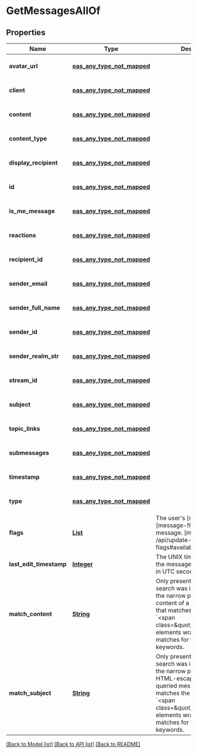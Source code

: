 # GetMessagesAllOf
## Properties

Name | Type | Description | Notes
------------ | ------------- | ------------- | -------------
**avatar\_url** | [**oas_any_type_not_mapped**](.md) |  | [optional] [default to null]
**client** | [**oas_any_type_not_mapped**](.md) |  | [optional] [default to null]
**content** | [**oas_any_type_not_mapped**](.md) |  | [optional] [default to null]
**content\_type** | [**oas_any_type_not_mapped**](.md) |  | [optional] [default to null]
**display\_recipient** | [**oas_any_type_not_mapped**](.md) |  | [optional] [default to null]
**id** | [**oas_any_type_not_mapped**](.md) |  | [optional] [default to null]
**is\_me\_message** | [**oas_any_type_not_mapped**](.md) |  | [optional] [default to null]
**reactions** | [**oas_any_type_not_mapped**](.md) |  | [optional] [default to null]
**recipient\_id** | [**oas_any_type_not_mapped**](.md) |  | [optional] [default to null]
**sender\_email** | [**oas_any_type_not_mapped**](.md) |  | [optional] [default to null]
**sender\_full\_name** | [**oas_any_type_not_mapped**](.md) |  | [optional] [default to null]
**sender\_id** | [**oas_any_type_not_mapped**](.md) |  | [optional] [default to null]
**sender\_realm\_str** | [**oas_any_type_not_mapped**](.md) |  | [optional] [default to null]
**stream\_id** | [**oas_any_type_not_mapped**](.md) |  | [optional] [default to null]
**subject** | [**oas_any_type_not_mapped**](.md) |  | [optional] [default to null]
**topic\_links** | [**oas_any_type_not_mapped**](.md) |  | [optional] [default to null]
**submessages** | [**oas_any_type_not_mapped**](.md) |  | [optional] [default to null]
**timestamp** | [**oas_any_type_not_mapped**](.md) |  | [optional] [default to null]
**type** | [**oas_any_type_not_mapped**](.md) |  | [optional] [default to null]
**flags** | [**List**](string.md) | The user&#39;s [message flags][message-flags] for the message.  [message-flags]: /api/update-message-flags#available-flags  | [optional] [default to null]
**last\_edit\_timestamp** | [**Integer**](integer.md) | The UNIX timestamp for when the message was last edited, in UTC seconds.  | [optional] [default to null]
**match\_content** | [**String**](string.md) | Only present if keyword search was included among the narrow parameters. HTML content of a queried message that matches the narrow, with &#x60;&lt;span class&#x3D;\&quot;highlight\&quot;&gt;&#x60; elements wrapping the matches for the search keywords.  | [optional] [default to null]
**match\_subject** | [**String**](string.md) | Only present if keyword search was included among the narrow parameters. HTML-escaped topic of a queried message that matches the narrow, with &#x60;&lt;span class&#x3D;\&quot;highlight\&quot;&gt;&#x60; elements wrapping the matches for the search keywords.  | [optional] [default to null]

[[Back to Model list]](../README.md#documentation-for-models) [[Back to API list]](../README.md#documentation-for-api-endpoints) [[Back to README]](../README.md)

